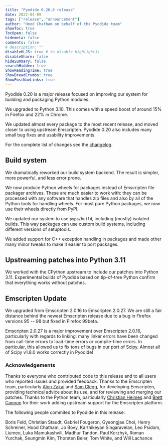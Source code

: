 ```yaml
---
title: "Pyodide 0.20.0 release"
date: 2022-04-09
tags: ["release", "announcement"]
author: "Hood Chatham on behalf of the Pyodide team"
showToc: true
TocOpen: false
hidemeta: false
comments: false
# description: ""
disableHLJS: true # to disable highlightjs
disableShare: false
hideSummary: false
searchHidden: true
ShowReadingTime: true
ShowBreadCrumbs: true
ShowPostNavLinks: true
---
```


Pyodide 0.20 is a major release focused on improving our system for building and
packaging Python modules. 

We upgraded to Python 3.10. This comes with a speed boost of around 15% in
Firefox and 22% in Chrome.

We updated almost every package to the most recent release, and moved closer to
using upstream Emscripten. Pyodide 0.20 also includes many small bug fixes and
usability improvements.

For the complete list of changes see the
[changelog](https://pyodide.org/en/stable/project/changelog.html#version-0-20-0).

## Build system

We dramatically reworked our build system backend. The result is simpler, more
powerful, and less error prone. 

We now produce Python wheels for packages instead of Emscripten file packager
archives. These are much easier to work with: they can be processed with any
software that handles zip files and also by all of the Python tools for handling
wheels. For most pure Python packages, we now use their wheels directly from
PyPI.

We updated our system to use `pypa/build`, including (mostly) isolated builds.
This way packages can use custom build systems, including different versions of
setuptools.

We added support for C++ exception handling in packages and made other many
minor tweaks to make it easier to port packages.

## Upstreaming patches into Python 3.11

We worked with the CPython upstream to include our patches into Python 3.11.
Experimental builds of Pyodide based on tip-of-tree Python confirm that
everything works without patches.

## Emscripten Update

We upgraded from Emscripten 2.0.16 to Emscripten 2.0.27. We are still a fair
distance behind the newest Emscripten release due to a bug in Firefox versions
95 -- 98 but fixed in Firefox 99beta. 

Emscripten 2.0.27 is a major improvement over Emscripten 2.0.16, particularly
with regards to linking: many linker errors have been changed from call-time
errors to load-time errors or compile-time errors. In particular, this allowed
us to fix tons of bugs in our port of Scipy. Almost all of Scipy v1.8.0 works
correctly in Pyodide!

### Acknowledgements

Thanks to everyone who contributed code to this release and to all users who
reported issues and provided feedback. Thanks to the Emscripten team,
particularly [Alon Zakai](https://github.com/kripken) and [Sam
Clegg](https://github.com/sbc100), for developing Emscripten, providing
technical advice about its use, and for reviewing and merging our patches.
Thanks to the Python team, particularly [Christian
Heimes](https://github.com/tiran) and [Brett
Cannon](https://github.com/brettcannon) for their work adding upstream support
for the Emscripten platform.

The following people commited to Pyodide in this release:

Boris Feld, Christian Staudt, Gabriel Fougeron, Gyeongjae Choi, Henry Schreiner,
Hood Chatham, Jo Bovy, Karthikeyan Singaravelan, Leo Psidom, Liumeo, Luka
Mamukashvili, Madhur Tandon, Paul Korzhyk, Roman Yurchak, Seungmin Kim, Thorsten
Beier, Tom White, and Will Lachance
